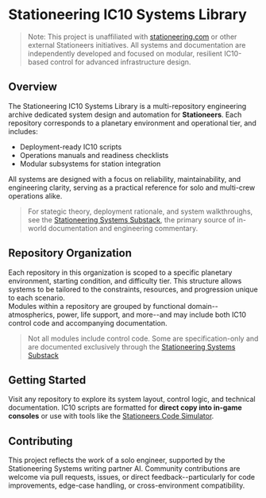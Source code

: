 # Stationeering IC10 Systems Library

> Note: This project is unaffiliated with [stationeering.com](https://stationeering.com) or other external Stationeers initiatives.  All systems and documentation are independently developed and focused on modular, resilient IC10-based control for advanced infrastructure design.

## Overview
The Stationeering IC10 Systems Library is a multi-repository engineering archive dedicated system design and automation for **Stationeers**.  Each repository corresponds to a planetary environment and operational tier, and includes:

* Deployment-ready IC10 scripts
* Operations manuals and readiness checklists
* Modular subsystems for station integration

All systems are designed with a focus on reliability, maintainability, and engineering clarity, serving as a practical reference for solo and multi-crew operations alike.

> For stategic theory, deployment rationale, and system walkthroughs, see the [Stationeering Systems Substack](https://stationeering.substack.com), the primary source of in-world documentation and engineering commentary.

## Repository Organization
Each repository in this organization is scoped to a specific planetary environment, starting condition, and difficulty tier.  This structure allows systems to be tailored to the constraints, resources, and progression unique to each scenario.  
Modules within a repository are grouped by functional domain--atmospherics, power, life support, and more--and may include both IC10 control code and accompanying documentation.
> Not all modules include control code.  Some are specification-only and are documented exclusively through the [Stationeering Systems Substack](https://stationeering.substack.com)

## Getting Started
Visit any repository to explore its system layout, control logic, and technical documentation.  IC10 scripts are formatted for **direct copy into in-game consoles** or use with tools like the [Stationeers Code Simulator](ic10.dev).

## Contributing
This project reflects the work of a solo engineer, supported by the Stationeering Systems writing partner AI.  Community contributions are welcome via pull requests, issues, or direct feedback--particularly for code improvements, edge-case handling, or cross-environment compatibility.
